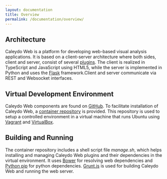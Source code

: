 ```yaml
---
layout: documentation
title: Overview
permalink: /documentation/overview/
---
```


## Architecture
Caleydo Web is a platform for developing web-based visual analysis applications. It is based on a client-server architecture where both sides, client and server, consist of several [plugins](plugin_mechanism). The client is realized in TypeScript and JavaScript using HTML5, while the server is implemented in Python and uses the [Flask](http://flask.pocoo.org/) framework.Client and server communicate via REST and Websocket interfaces. 

## Virtual Development Environment
Caleydo Web components are found on [GitHub](https://github.com/Caleydo). To facilitate installation of Caleydo Web, a [container repository](https://github.com/Caleydo/caleydo_web_container) is provided. This repository is used to setup a controlled environment in a virtual machine that runs Ubuntu using [Vagrant](https://www.vagrantup.com/) and [VirtualBox](https://www.virtualbox.org/). 

## Building and Running
The container repository includes a shell script file *manage.sh*, which helps installing and managing Caleydo Web plugins and their dependencies in the virtual environment. It uses [Bower](http://bower.io/) for resolving web dependencies and [Python pip](https://pypi.python.org/pypi/pip) for python dependencies. [Grunt.js](http://gruntjs.com/) is used for building Caleydo Web and running the web server.
